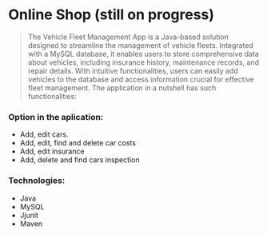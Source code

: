 # Online Shop (still on progress)
> The Vehicle Fleet Management App is a Java-based solution designed to streamline the management of vehicle fleets. Integrated with a MySQL database, it enables users to store comprehensive data about vehicles, including insurance history, maintenance records, and repair details. With intuitive functionalities, users can easily add vehicles to the database and access information crucial for effective fleet management.
The application in a nutshell has such functionalities:

### Option in the aplication:

  - Add, edit  cars.
  - Add, edit, find and delete  car costs 
  - Add, edit insurance
  - Add, delete and find cars inspection

### Technologies:
  - Java
  - MySQL 
  - Jjunit
  - Maven 
